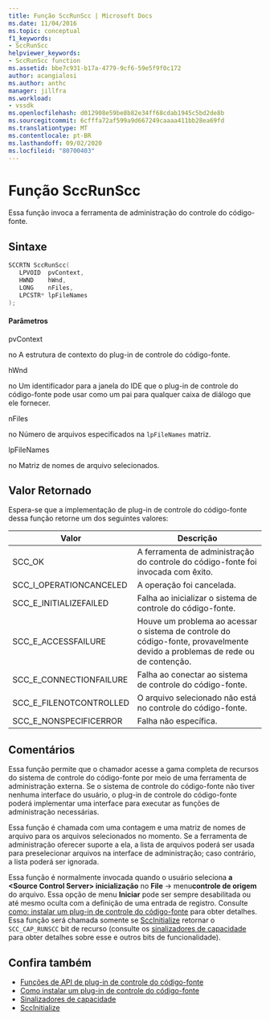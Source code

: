 ```yaml
---
title: Função SccRunScc | Microsoft Docs
ms.date: 11/04/2016
ms.topic: conceptual
f1_keywords:
- SccRunScc
helpviewer_keywords:
- SccRunScc function
ms.assetid: bbe7c931-b17a-4779-9cf6-59e5f9f0c172
author: acangialosi
ms.author: anthc
manager: jillfra
ms.workload:
- vssdk
ms.openlocfilehash: d012908e59be8b82e34ff68cdab1945c5bd2de8b
ms.sourcegitcommit: 6cfffa72af599a9d667249caaaa411bb28ea69fd
ms.translationtype: MT
ms.contentlocale: pt-BR
ms.lasthandoff: 09/02/2020
ms.locfileid: "80700403"
---
```

# <a name="sccrunscc-function"></a>Função SccRunScc
Essa função invoca a ferramenta de administração do controle do código-fonte.

## <a name="syntax"></a>Sintaxe

```cpp
SCCRTN SccRunScc(
   LPVOID  pvContext,
   HWND    hWnd,
   LONG    nFiles,
   LPCSTR* lpFileNames
);
```

#### <a name="parameters"></a>Parâmetros
 pvContext

no A estrutura de contexto do plug-in de controle do código-fonte.

 hWnd

no Um identificador para a janela do IDE que o plug-in de controle do código-fonte pode usar como um pai para qualquer caixa de diálogo que ele fornecer.

 nFiles

no Número de arquivos especificados na `lpFileNames` matriz.

 lpFileNames

no Matriz de nomes de arquivo selecionados.

## <a name="return-value"></a>Valor Retornado
 Espera-se que a implementação de plug-in de controle do código-fonte dessa função retorne um dos seguintes valores:

|Valor|Descrição|
|-----------|-----------------|
|SCC_OK|A ferramenta de administração do controle do código-fonte foi invocada com êxito.|
|SCC_I_OPERATIONCANCELED|A operação foi cancelada.|
|SCC_E_INITIALIZEFAILED|Falha ao inicializar o sistema de controle do código-fonte.|
|SCC_E_ACCESSFAILURE|Houve um problema ao acessar o sistema de controle do código-fonte, provavelmente devido a problemas de rede ou de contenção.|
|SCC_E_CONNECTIONFAILURE|Falha ao conectar ao sistema de controle do código-fonte.|
|SCC_E_FILENOTCONTROLLED|O arquivo selecionado não está no controle do código-fonte.|
|SCC_E_NONSPECIFICERROR|Falha não específica.|

## <a name="remarks"></a>Comentários
 Essa função permite que o chamador acesse a gama completa de recursos do sistema de controle do código-fonte por meio de uma ferramenta de administração externa. Se o sistema de controle do código-fonte não tiver nenhuma interface do usuário, o plug-in de controle do código-fonte poderá implementar uma interface para executar as funções de administração necessárias.

 Essa função é chamada com uma contagem e uma matriz de nomes de arquivo para os arquivos selecionados no momento. Se a ferramenta de administração oferecer suporte a ela, a lista de arquivos poderá ser usada para preselecionar arquivos na interface de administração; caso contrário, a lista poderá ser ignorada.

 Essa função é normalmente invocada quando o usuário seleciona **a \<Source Control Server> inicialização** no **File**  ->  menu**controle de origem** do arquivo. Essa opção de menu **Iniciar** pode ser sempre desabilitada ou até mesmo oculta com a definição de uma entrada de registro. Consulte [como: instalar um plug-in de controle do código-fonte](../extensibility/internals/how-to-install-a-source-control-plug-in.md) para obter detalhes. Essa função será chamada somente se [SccInitialize](../extensibility/sccinitialize-function.md) retornar o `SCC_CAP_RUNSCC` bit de recurso (consulte os [sinalizadores de capacidade](../extensibility/capability-flags.md) para obter detalhes sobre esse e outros bits de funcionalidade).

## <a name="see-also"></a>Confira também
- [Funções de API de plug-in de controle do código-fonte](../extensibility/source-control-plug-in-api-functions.md)
- [Como instalar um plug-in de controle do código-fonte](../extensibility/internals/how-to-install-a-source-control-plug-in.md)
- [Sinalizadores de capacidade](../extensibility/capability-flags.md)
- [SccInitialize](../extensibility/sccinitialize-function.md)
